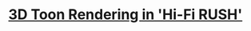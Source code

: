 # [3D Toon Rendering in 'Hi-Fi RUSH'](https://www.youtube.com/watch?v=gdBACyIOCtc&ab_channel=GDC2025)
